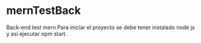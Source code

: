 # mernTestBack
Back-end test mern
Para iniciar el proyecto se debe tener instalado node js 
y así ejecutar npm start.